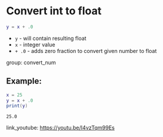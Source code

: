 # Convert int to float

```lua
y = x + .0
```

- `y` - will contain resulting float
- `x` - integer value
- `+ .0` - adds zero fraction to convert given number to float

group: convert_num

## Example: 
```lua
x = 25
y = x + .0
print(y)
```
```
25.0

```

link_youtube: https://youtu.be/I4vzTqm99Es
